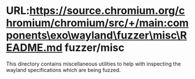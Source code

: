 URL:https://source.chromium.org/chromium/chromium/src/+/main:components\exo\wayland\fuzzer\misc\README.md
fuzzer/misc
===========

This directory contains miscellaneous utilities to help with inspecting the
wayland specifications which are being fuzzed.
